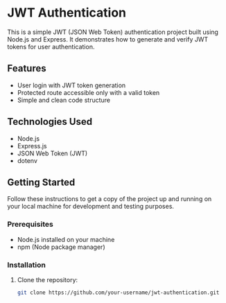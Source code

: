 # JWT Authentication

This is a simple JWT (JSON Web Token) authentication project built using Node.js and Express. It demonstrates how to generate and verify JWT tokens for user authentication.

## Features

- User login with JWT token generation
- Protected route accessible only with a valid token
- Simple and clean code structure

## Technologies Used

- Node.js
- Express.js
- JSON Web Token (JWT)
- dotenv

## Getting Started

Follow these instructions to get a copy of the project up and running on your local machine for development and testing purposes.

### Prerequisites

- Node.js installed on your machine
- npm (Node package manager)

### Installation

1. Clone the repository:
   ```bash
   git clone https://github.com/your-username/jwt-authentication.git

